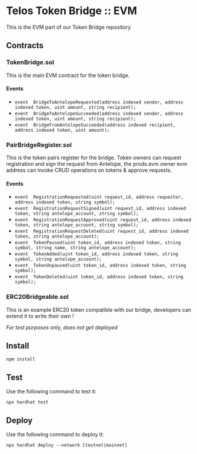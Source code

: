 # Telos Token Bridge :: EVM

This is the EVM part of our Token Bridge repository

## Contracts

### TokenBridge.sol

This is the main EVM contract for the token bridge.

#### Events

- `event  BridgeToAntelopeRequested(address indexed sender, address indexed token, uint amount, string recipient);`
- `event  BridgeToAntelopeSucceeded(address indexed sender, address indexed token, uint amount, string recipient);`
- `event  BridgeFromAntelopeSucceeded(address indexed recipient, address indexed token, uint amount);`

### PairBridgeRegister.sol

This is the token pairs register for the bridge. Token owners can request registration and sign the request from Antelope, the prods.evm owner evm address can invoke CRUD operations on tokens & approve requests.

#### Events

- `event  RegistrationRequested(uint request_id, address requestor, address indexed token, string symbol);`
- `event  RegistrationRequestSigned(uint request_id, address indexed token, string antelope_account, string symbol);`
- `event  RegistrationRequestApproved(uint request_id, address indexed token, string antelope_account, string symbol);`
- `event  RegistrationRequestDeleted(uint request_id, address indexed token, string antelope_account);`
- `event  TokenPaused(uint token_id, address indexed token, string symbol, string name, string antelope_account);`
- `event  TokenAdded(uint token_id, address indexed token, string symbol, string antelope_account);`
- `event  TokenUnpaused(uint token_id, address indexed token, string symbol);`
- `event  TokenDeleted(uint token_id, address indexed token, string symbol);`

### ERC20Bridgeable.sol

This is an example ERC20 token compatible with our bridge, developers can extend it to write their own !

_For test purposes only, does not get deployed_

## Install

`npm install`

## Test

Use the following command to test it:

`npx hardhat test`

## Deploy

Use the following command to deploy it:

`npx hardhat deploy --network [testnet|mainnet]`
